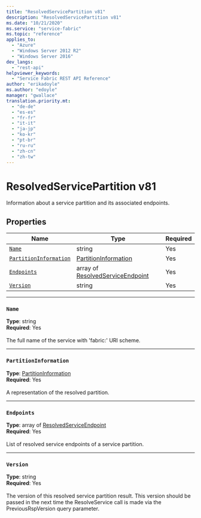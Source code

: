 ```yaml
---
title: "ResolvedServicePartition v81"
description: "ResolvedServicePartition v81"
ms.date: "10/21/2020"
ms.service: "service-fabric"
ms.topic: "reference"
applies_to: 
  - "Azure"
  - "Windows Server 2012 R2"
  - "Windows Server 2016"
dev_langs: 
  - "rest-api"
helpviewer_keywords: 
  - "Service Fabric REST API Reference"
author: "erikadoyle"
ms.author: "edoyle"
manager: "gwallace"
translation.priority.mt: 
  - "de-de"
  - "es-es"
  - "fr-fr"
  - "it-it"
  - "ja-jp"
  - "ko-kr"
  - "pt-br"
  - "ru-ru"
  - "zh-cn"
  - "zh-tw"
---
```

# ResolvedServicePartition v81

Information about a service partition and its associated endpoints.

## Properties
| Name | Type | Required |
| --- | --- | --- |
| [`Name`](#name) | string | Yes |
| [`PartitionInformation`](#partitioninformation) | [PartitionInformation](sfclient-v81-model-partitioninformation.md) | Yes |
| [`Endpoints`](#endpoints) | array of [ResolvedServiceEndpoint](sfclient-v81-model-resolvedserviceendpoint.md) | Yes |
| [`Version`](#version) | string | Yes |

____
### `Name`
__Type__: string <br/>
__Required__: Yes<br/>
<br/>
The full name of the service with 'fabric:' URI scheme.

____
### `PartitionInformation`
__Type__: [PartitionInformation](sfclient-v81-model-partitioninformation.md) <br/>
__Required__: Yes<br/>
<br/>
A representation of the resolved partition.

____
### `Endpoints`
__Type__: array of [ResolvedServiceEndpoint](sfclient-v81-model-resolvedserviceendpoint.md) <br/>
__Required__: Yes<br/>
<br/>
List of resolved service endpoints of a service partition.

____
### `Version`
__Type__: string <br/>
__Required__: Yes<br/>
<br/>
The version of this resolved service partition result. This version should be passed in the next time the ResolveService call is made via the PreviousRspVersion query parameter.
